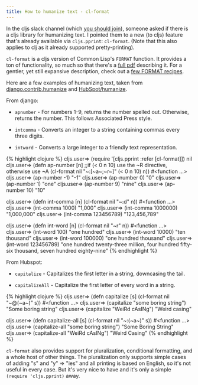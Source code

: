 ```yaml
---
title: How to humanize text - cl-format
---
```


In the cljs slack channel (which [you should join][slack]), someone asked if there is a cljs library for humanizing text. I pointed them to a new (to cljs) feature that's already available via `cljs.pprint`: `cl-format`. (Note that this also applies to clj as it already supported pretty-printing).

`cl-format` is a cljs version of Common Lisp's `FORMAT` function. It provides a ton of functionality, so much so that there's a [full pdf][pp-pdf] describing it. For a gentler, yet still expansive description, check out a [few FORMAT recipes][gigamonkeys].

Here are a few examples of humanizing text, taken from [django.contrib.humanize][django] and [HubSpot/humanize][hubspot].

From django:

* `apnumber` - For numbers 1-9, returns the number spelled out. Otherwise, returns the number. This follows Associated Press style.

* `intcomma` - Converts an integer to a string containing commas every three digits.

* `intword` - Converts a large integer to a friendly text representation.

{% highlight clojure %}
cljs.user=> (require '[cljs.pprint :refer [cl-format]])
nil
cljs.user=> (defn ap-number [n]
              ;;if (< 0 n 10) use the ~R directive, otherwise use ~A
              (cl-format nil "~:[~a~;~r~]" (< 0 n 10) n))
#<function ...>
cljs.user=> (ap-number -1)
"-1"
cljs.user=> (ap-number 0)
"0"
cljs.user=> (ap-number 1)
"one"
cljs.user=> (ap-number 9)
"nine"
cljs.user=> (ap-number 10)
"10"

cljs.user=> (defn int-comma [n] (cl-format nil "~:d" n))
#<function ...>
cljs.user=> (int-comma 1000)
"1,000"
cljs.user=> (int-comma 1000000)
"1,000,000"
cljs.user=> (int-comma 123456789)
"123,456,789"

cljs.user=> (defn int-word [n] (cl-format nil "~r" n))
#<function ...>
cljs.user=> (int-word 100)
"one hundred"
cljs.user=> (int-word 10000)
"ten thousand"
cljs.user=> (int-word 100000)
"one hundred thousand"
cljs.user=> (int-word 123456789)
"one hundred twenty-three million, four hundred fifty-six thousand, seven hundred eighty-nine"
{% endhighlight %}

From Hubspot:

* `capitalize` - Capitalizes the first letter in a string, downcasing the tail.

* `capitalizeAll` - Capitalize the first letter of every word in a string.

{% highlight clojure %}
cljs.user=> (defn capitalize [s] (cl-format nil "~@(~a~)" s))
#<function ...>
cljs.user=> (capitalize "some boring string")
"Some boring string"
cljs.user=> (capitalize "WeiRd cAsINg")
"Weird casing"

cljs.user=> (defn capitalize-all [s] (cl-format nil "~:(~a~)" s))
#<function ...>
cljs.user=> (capitalize-all "some boring string")
"Some Boring String"
cljs.user=> (capitalize-all "WeiRd cAsINg")
"Weird Casing"
{% endhighlight %}

`cl-format` also provides support for pluralization, conditional formatting, and a whole host of other things. The pluralization only supports simple cases of adding "s" and "y" => "ies" and all printing is based on English, so it's not useful in every case. But it's very nice to have and it's only a simple `(require 'cljs.pprint)` away.

[slack]: http://clojurians.net/
[gigamonkeys]: http://www.gigamonkeys.com/book/a-few-format-recipes.html
[pp-pdf]: ftp://publications.ai.mit.edu/ai-publications/pdf/AIM-1102a.pdf
[django]: https://docs.djangoproject.com/en/1.8/ref/contrib/humanize
[hubspot]: https://github.com/HubSpot/humanize
